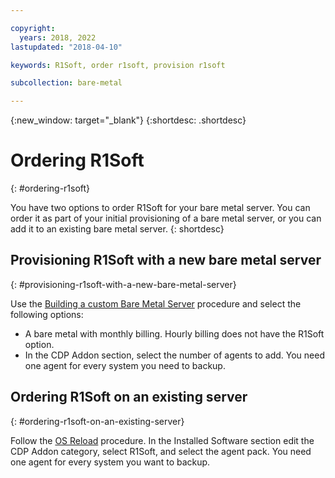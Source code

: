 ```yaml
---

copyright:
  years: 2018, 2022
lastupdated: "2018-04-10"

keywords: R1Soft, order r1soft, provision r1soft

subcollection: bare-metal

---
```


{:new_window: target="_blank"}
{:shortdesc: .shortdesc}

# Ordering R1Soft
{: #ordering-r1soft}

You have two options to order R1Soft for your bare metal server. You can order it as part of your initial provisioning of a bare metal server, or you can add it to an existing bare metal server.
{: shortdesc}

## Provisioning R1Soft with a new bare metal server
{: #provisioning-r1soft-with-a-new-bare-metal-server}

Use the [Building a custom Bare Metal Server](/docs/bare-metal?topic=bare-metal-ordering-baremetal-server) procedure and select the following options:

* A bare metal with monthly billing. Hourly billing does not have the R1Soft option.
* In the CDP Addon section, select the number of agents to add. You need one agent for every system you need to backup.

## Ordering R1Soft on an existing server
{: #ordering-r1soft-on-an-existing-server}

Follow the [OS Reload](/docs/bare-metal?topic=bare-metal-reloading-the-os) procedure. In the Installed Software section edit the CDP Addon category, select R1Soft, and select the agent pack. You need one agent for every system you want to backup.
